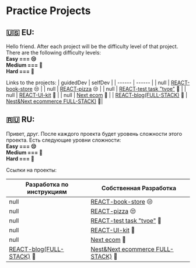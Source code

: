 # Practice Projects

## 🇺🇸 EU: 
Hello friend.
After each project will be the difficulty level of that project. There are the following difficulty levels:
<br/>
<b>Easy === 😒
<br/>
Medium === 👀
<br/>
Hard === 💋
<br/>
</b>


Links to the projects:
| guidedDev  | selfDev |
| ------ | ------ |
| null | [REACT-book-store](https://github.com/gudkovWay/projects/tree/main/selfDev/react-book-store) 😒 |
| null | [REACT-pizza](https://github.com/gudkovWay/react-pizza) 😒 |
| null | [REACT-test task "tvoe"](https://github.com/gudkovWay/tvoe) 👀  |
| null | [REACT-UI-kit](https://github.com/gudkovWay/ui-testtask) 👀  |
| null | [Next ecom](https://github.com/gudkovWay/next-pizza) 👀  |
| [REACT-blog(FULL-STACK)](https://github.com/gudkovWay/projects/tree/main/guidedDev/react-blog)  👀 | [Nest&Next ecommerce FULL-STACK)](https://github.com/gudkovWay/ecommerce) 💋|


## 🇷🇺 RU:

Привет, друг.
После каждого проекта будет уровень сложности этого проекта. Есть следующие уровни сложности:<br/>
<b>Easy === 😒 
<br/>
Medium === 👀
<br/>
Hard === 💋
<br/>
</b>

Ссылки на проекты:

| Разработка по инструкциям  | Собственная Разработка |
| ------ | ------ |
| null | [REACT-book-store](https://github.com/gudkovWay/projects/tree/main/selfDev/react-book-store) 😒 |
| null | [REACT-pizza](https://github.com/gudkovWay/react-pizza) 😒 |
| null | [REACT-test task "tvoe"](https://github.com/gudkovWay/tvoe) 👀  |
| null | [REACT-UI-kit](https://github.com/gudkovWay/ui-testtask) 👀  |
| null | [Next ecom](https://github.com/gudkovWay/next-pizza) 👀  |
| [REACT-blog(FULL-STACK)](https://github.com/gudkovWay/projects/tree/main/guidedDev/react-blog)  👀 | [Nest&Next ecommerce FULL-STACK)](https://github.com/gudkovWay/ecommerce) 💋|
